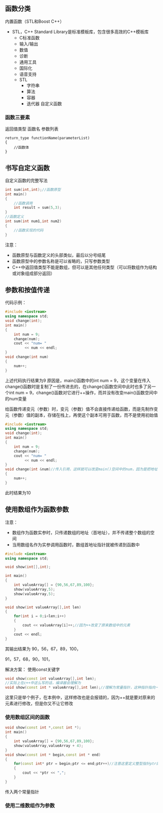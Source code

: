 ## 函数分类
内置函数（STL和Boost C++）
- STL，C++ Standard Library是标准模板库，包含很多高效的C++模板库
  - C标准函数
  - 输入/输出
  - 数值
  - 诊断
  - 通用工具
  - 国际化
  - 语音支持
  - STL
    - 字符串
    - 算法
    - 容器
    - 迭代器
自定义函数

### 函数三要素
返回值类型
函数名
参数列表

```
return_type functionName(parameterList)
{
    //函数体
}
```

## 书写自定义函数
自定义函数的完整写法
```c++
int sum(int,int);//函数原型
int main()
{
    //函数调用
    int result = sum(5,3);
}
//函数定义
int sum(int num1,int num2)
{
    //函数实现的代码
}
```

注意：
- 函数原型与函数定义的头部类似，最后以分号结尾
- 函数原型中的参数名称是可以省略的，只写参数类型
- C++中返回值类型不能是数组，但可以是其他任何类型（可以将数组作为结构或对象组成部分返回）

## 参数和按值传递
代码示例：
```c++
#include <iostream>
using namespace std;
void change(int);
int main()
{
    int num = 9;
    change(num);
    cout << "num= "
         << num << endl;
}
void change(int num)
{
    num++;
}
```
上述代码执行结果为9
原因是，main()函数中的int num = 9，这个变量在传入change()函数时是复制了一份传进去的，在change()函数空间中此时也多了另一个int num = 9，change()函数对它进行++操作，而并没有改变main()函数空间中的num变量

给函数传递变元（参数）时，变元（参数）值不会直接传递给函数，而是先制作变元（参数）值的副本，存储在栈上，再使这个副本可用于函数，而不是使用初始值
```c++
#include <iostream>
using namespace std;
void change(int);
int main()
{
    int num = 9;
    change(num);
    cout << "num= "
         << num << endl;
}
void change(int &num)//传入引用，这样就可以改变main()空间中的num，因为是把地址传过来了
{
    num++;
}
```
此时结果为10

## 使用数组作为函数参数
注意：
- 数组作为函数实参时，只传递数组的地址（首地址），并不传递整个数组的空间
- 当用数组名作为实参调用函数时，数组首地址指针就被传递到函数中

```c++
#include <iostream>
using namespace std;

void show(int[],int);

int main()
{
    int valueArray[] = {90,56,67,89,100};
    show(valueArray,5);
    show(valueArray,5);
}

void show(int valueArray[],int len)
{
    for(int i = 0;i<len;i++)
    {
        cout << valueArray[i]++;//因为++改变了原来数组中的元素
    }
    cout << endl;
}
```
其输出结果为
90，56，67，89，100，

91，57，68，90，101，

解决方案：
使用const关键字
```c++
void show(const int valueArray[],int len);
//实际上在c++中这么写的话，编译器会理解为
void show(const int * valueArray[],int len);//理解为常量指针，这种指针指向一个常量
```

这里只是举个例子，在本例中，这样修改也是会报错的，因为++就是要对原来的元素进行修改，但是你又不让它修改

### 使用数组区间的函数
```c++
void show(const int *,const int *);
int main()
{
    int valueArray[] = {90,56,67,89,100};
    show(valueArray,valueArray + 4);
}
void show(const int * begin,const int * end)
{
    for(const int* ptr = begin;ptr <= end;ptr++)//注意这里定义整型指针ptr的时候一定要加const，因为begin这个指针就是一个常量指针，二者要都是常量指针才可以赋值
    {
        cout << *ptr << ",";
    }
}
```
传入两个常量指针

### 使用二维数组作为参数
